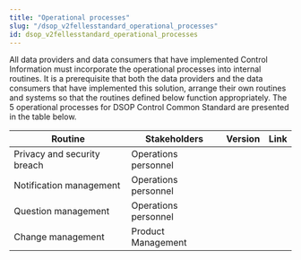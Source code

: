 ```yaml
---
title: "Operational processes"
slug: "/dsop_v2fellesstandard_operational_processes"
id: dsop_v2fellesstandard_operational_processes
---
```


All data providers and data consumers that have implemented Control Information must incorporate the operational
processes into internal routines. It is a prerequisite that both the data providers and the data consumers
that have implemented this solution, arrange their own routines and systems so that the routines defined below function
appropriately. The 5 operational processes for DSOP Control Common Standard are presented in the table below.

| Routine | Stakeholders | Version | Link                                                                                           |
| ----------------------------- | ----------------------------------------------------------------------- | --------- |------------------------------------------------------------------------------------------------|
| Privacy and security breach | Operations personnel 
| Notification management | Operations personnel 
| Question management | Operations personnel 
| Change management | Product Management 